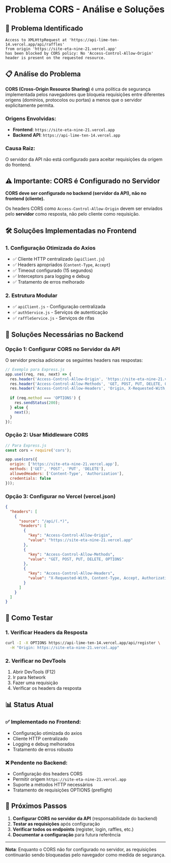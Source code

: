 # Problema CORS - Análise e Soluções

## 🚨 Problema Identificado

```
Access to XMLHttpRequest at 'https://api-lime-ten-14.vercel.app/api/raffles' 
from origin 'https://site-eta-nine-21.vercel.app' 
has been blocked by CORS policy: No 'Access-Control-Allow-Origin' header is present on the requested resource.
```

## 📋 Análise do Problema

**CORS (Cross-Origin Resource Sharing)** é uma política de segurança implementada pelos navegadores que bloqueia requisições entre diferentes origens (domínios, protocolos ou portas) a menos que o servidor explicitamente permita.

### Origens Envolvidas:
- **Frontend**: `https://site-eta-nine-21.vercel.app`
- **Backend API**: `https://api-lime-ten-14.vercel.app`

### Causa Raiz:
O servidor da API não está configurado para aceitar requisições da origem do frontend.

## ⚠️ Importante: CORS é Configurado no Servidor

**CORS deve ser configurado no backend (servidor da API), não no frontend (cliente).**

Os headers CORS como `Access-Control-Allow-Origin` devem ser enviados pelo **servidor** como resposta, não pelo cliente como requisição.

## 🛠️ Soluções Implementadas no Frontend

### 1. Configuração Otimizada do Axios
- ✅ Cliente HTTP centralizado (`apiClient.js`)
- ✅ Headers apropriados (`Content-Type`, `Accept`)
- ✅ Timeout configurado (15 segundos)
- ✅ Interceptors para logging e debug
- ✅ Tratamento de erros melhorado

### 2. Estrutura Modular
- ✅ `apiClient.js` - Configuração centralizada
- ✅ `authService.js` - Serviços de autenticação
- ✅ `raffleService.js` - Serviços de rifas

## 🔧 Soluções Necessárias no Backend

### Opção 1: Configurar CORS no Servidor da API

O servidor precisa adicionar os seguintes headers nas respostas:

```javascript
// Exemplo para Express.js
app.use((req, res, next) => {
  res.header('Access-Control-Allow-Origin', 'https://site-eta-nine-21.vercel.app');
  res.header('Access-Control-Allow-Methods', 'GET, POST, PUT, DELETE, OPTIONS');
  res.header('Access-Control-Allow-Headers', 'Origin, X-Requested-With, Content-Type, Accept, Authorization');
  
  if (req.method === 'OPTIONS') {
    res.sendStatus(200);
  } else {
    next();
  }
});
```

### Opção 2: Usar Middleware CORS

```javascript
// Para Express.js
const cors = require('cors');

app.use(cors({
  origin: ['https://site-eta-nine-21.vercel.app'],
  methods: ['GET', 'POST', 'PUT', 'DELETE'],
  allowedHeaders: ['Content-Type', 'Authorization'],
  credentials: false
}));
```

### Opção 3: Configurar no Vercel (vercel.json)

```json
{
  "headers": [
    {
      "source": "/api/(.*)",
      "headers": [
        {
          "key": "Access-Control-Allow-Origin",
          "value": "https://site-eta-nine-21.vercel.app"
        },
        {
          "key": "Access-Control-Allow-Methods",
          "value": "GET, POST, PUT, DELETE, OPTIONS"
        },
        {
          "key": "Access-Control-Allow-Headers",
          "value": "X-Requested-With, Content-Type, Accept, Authorization"
        }
      ]
    }
  ]
}
```

## 🧪 Como Testar

### 1. Verificar Headers da Resposta
```bash
curl -I -X OPTIONS https://api-lime-ten-14.vercel.app/api/register \
  -H "Origin: https://site-eta-nine-21.vercel.app"
```

### 2. Verificar no DevTools
1. Abrir DevTools (F12)
2. Ir para Network
3. Fazer uma requisição
4. Verificar os headers da resposta

## 📊 Status Atual

### ✅ Implementado no Frontend:
- Configuração otimizada do axios
- Cliente HTTP centralizado
- Logging e debug melhorados
- Tratamento de erros robusto

### ❌ Pendente no Backend:
- Configuração dos headers CORS
- Permitir origem `https://site-eta-nine-21.vercel.app`
- Suporte a métodos HTTP necessários
- Tratamento de requisições OPTIONS (preflight)

## 🎯 Próximos Passos

1. **Configurar CORS no servidor da API** (responsabilidade do backend)
2. **Testar as requisições** após configuração
3. **Verificar todos os endpoints** (register, login, raffles, etc.)
4. **Documentar a configuração** para futura referência

---

**Nota**: Enquanto o CORS não for configurado no servidor, as requisições continuarão sendo bloqueadas pelo navegador como medida de segurança.
